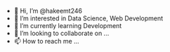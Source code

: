 - 👋 Hi, I’m @hakeemt246
- 👀 I’m interested in Data Science, Web Development
- 🌱 I’m currently learning Development
- 💞️ I’m looking to collaborate on ...
- 📫 How to reach me ...

<!---
hakeemt246/hakeemt246 is a ✨ special ✨ repository because its `README.md` (this file) appears on your GitHub profile.
You can click the Preview link to take a look at your changes.
--->
